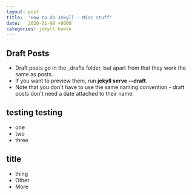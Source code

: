 ```yaml
---
layout: post
title:  "How to do Jekyll - Misc stuff"
date:   2020-01-08 +0000
categories: jekyll howto
---
```


## Draft Posts

* Draft posts go in the _drafts folder, but apart from that they work the same as posts.  
* If you want to preview them, run **jekyll serve --draft**.  
* Note that you don't have to use the same naming convention - draft posts don't need a date attached to their name.

## testing testing

* one
* two
* three

## title
- thing
- Other
- More


